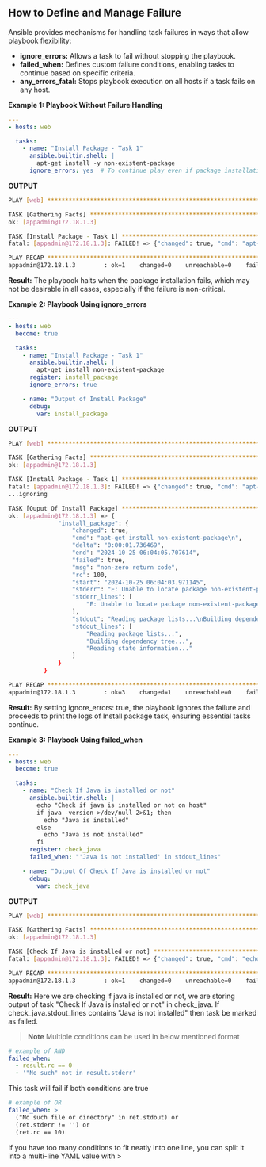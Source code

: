 ## How to Define and Manage Failure
Ansible provides mechanisms for handling task failures in ways that allow playbook flexibility:
- **ignore_errors:** Allows a task to fail without stopping the playbook.
- **failed_when:** Defines custom failure conditions, enabling tasks to continue based on specific criteria.
- **any_errors_fatal:** Stops playbook execution on all hosts if a task fails on any host.

**Example 1: Playbook Without Failure Handling**
```yaml
---
- hosts: web

  tasks:
    - name: "Install Package - Task 1"
      ansible.builtin.shell: |
        apt-get install -y non-existent-package
      ignore_errors: yes  # To continue play even if package installation fails
```
**OUTPUT**
```bash
PLAY [web] *******************************************************************************************************************

TASK [Gathering Facts] *******************************************************************************************************
ok: [appadmin@172.18.1.3]

TASK [Install Package - Task 1] **********************************************************************************************
fatal: [appadmin@172.18.1.3]: FAILED! => {"changed": true, "cmd": "apt-get install non-existent-package\n", "delta": "0:00:01.638607", "end": "2024-10-25 05:59:47.389864", "msg": "non-zero return code", "rc": 100, "start": "2024-10-25 05:59:45.751257", "stderr": "E: Unable to locate package non-existent-package", "stderr_lines": ["E: Unable to locate package non-existent-package"], "stdout": "Reading package lists...\nBuilding dependency tree...\nReading state information...", "stdout_lines": ["Reading package lists...", "Building dependency tree...", "Reading state information..."]}

PLAY RECAP *******************************************************************************************************************
appadmin@172.18.1.3        : ok=1    changed=0    unreachable=0    failed=1    skipped=0    rescued=0    ignored=0
```
**Result:** The playbook halts when the package installation fails, which may not be desirable in all cases, especially if the failure is non-critical.

**Example 2: Playbook Using ignore_errors**
```yaml
---
- hosts: web
  become: true

  tasks:
    - name: "Install Package - Task 1"
      ansible.builtin.shell: |
        apt-get install non-existent-package
      register: install_package
      ignore_errors: true

    - name: "Output of Install Package"
      debug:
        var: install_package
```
**OUTPUT**

```bash
PLAY [web] *******************************************************************************************************************

TASK [Gathering Facts] *******************************************************************************************************
ok: [appadmin@172.18.1.3]

TASK [Install Package - Task 1] **********************************************************************************************
fatal: [appadmin@172.18.1.3]: FAILED! => {"changed": true, "cmd": "apt-get install non-existent-package\n", "delta": "0:00:01.736469", "end": "2024-10-25 06:04:05.707614", "msg": "non-zero return code", "rc": 100, "start": "2024-10-25 06:04:03.971145", "stderr": "E: Unable to locate package non-existent-package", "stderr_lines": ["E: Unable to locate package non-existent-package"], "stdout": "Reading package lists...\nBuilding dependency tree...\nReading state information...", "stdout_lines": ["Reading package lists...", "Building dependency tree...", "Reading state information..."]}
...ignoring

TASK [Ouput Of Install Package] **********************************************************************************************
ok: [appadmin@172.18.1.3] => {
              "install_package": {
                  "changed": true,
                  "cmd": "apt-get install non-existent-package\n",
                  "delta": "0:00:01.736469",
                  "end": "2024-10-25 06:04:05.707614",
                  "failed": true,
                  "msg": "non-zero return code",
                  "rc": 100,
                  "start": "2024-10-25 06:04:03.971145",
                  "stderr": "E: Unable to locate package non-existent-package",
                  "stderr_lines": [
                      "E: Unable to locate package non-existent-package"
                  ],
                  "stdout": "Reading package lists...\nBuilding dependency tree...\nReading state information...",
                  "stdout_lines": [
                      "Reading package lists...",
                      "Building dependency tree...",
                      "Reading state information..."
                  ]
              }
          }

PLAY RECAP *******************************************************************************************************************
appadmin@172.18.1.3        : ok=3    changed=1    unreachable=0    failed=0    skipped=0    rescued=0    ignored=1
```
**Result:** By setting ignore_errors: true, the playbook ignores the failure and proceeds to print the logs of Install package task, ensuring essential tasks continue.

**Example 3: Playbook Using failed_when**

```yaml
---
- hosts: web
  become: true

  tasks:
    - name: "Check If Java is installed or not"
      ansible.builtin.shell: |
        echo "Check if java is installed or not on host"
        if java -version >/dev/null 2>&1; then
          echo "Java is installed"
        else
          echo "Java is not installed"
        fi
      register: check_java
      failed_when: "'Java is not installed' in stdout_lines"

    - name: "Output Of Check If Java is installed or not"
      debug:
        var: check_java
```

**OUTPUT**

```bash
PLAY [web] *******************************************************************************************************************

TASK [Gathering Facts] *******************************************************************************************************
ok: [appadmin@172.18.1.3]

TASK [Check If Java is installed or not] *************************************************************************************
fatal: [appadmin@172.18.1.3]: FAILED! => {"changed": true, "cmd": "echo \"Check if java is installed or not on host\"\nif java -version >/dev/null 2>&1; then\n  echo \"Java is installed\"\nelse\n  echo \"Java is not installed\"\nfi\n", "delta": "0:00:00.003978", "end": "2024-10-25 06:47:52.253265", "failed_when_result": "The conditional check ''Java is not installed' in stdout_lines' failed. The error was: error while evaluating conditional ('Java is not installed' in stdout_lines): 'stdout_lines' is undefined", "msg": "", "rc": 0, "start": "2024-10-25 06:47:52.249287", "stderr": "", "stderr_lines": [], "stdout": "Check if java is installed or not on host\nJava is not installed", "stdout_lines": ["Check if java is installed or not on host", "Java is not installed"]}

PLAY RECAP *******************************************************************************************************************
appadmin@172.18.1.3        : ok=1    changed=0    unreachable=0    failed=1    skipped=0    rescued=0    ignored=0
```

**Result:** Here we are checking if java is installed or not, we are storing output of task "Check If Java is installed or not" in check_java. If check_java.stdout_lines contains "Java is not installed" then task be marked as failed.

>**Note** Multiple conditions can be used in below mentioned format

```yaml
# example of AND
failed_when:
  - result.rc == 0
  - '"No such" not in result.stderr'
```
This task will fail if both conditions are true

```yaml   
# example of OR
failed_when: >
  ("No such file or directory" in ret.stdout) or
  (ret.stderr != '') or
  (ret.rc == 10)
```
If you have too many conditions to fit neatly into one line, you can split it into a multi-line YAML value with >